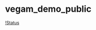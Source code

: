 # vegam_demo_public


<!-- [![Build Status](http://192.168.0.112:8080/buildStatus/icon?job=public_sonarqube_pipeline_pull)](http://192.168.0.112:8080/job/public_sonarqube_pipeline_pull/) -->



[!Status](http://192.168.0.112:8080/buildStatus/icon?job=public_sonarqube_pipeline_pull)